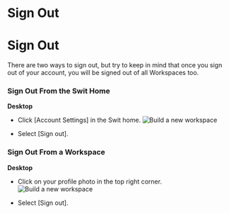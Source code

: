 # Sign Out

Sign Out
========

 There are two ways to sign out, but try to keep in mind that once you sign out of your account, you will be signed out of all Workspaces too.

   
 ### Sign Out From the Swit Home



**Desktop** 

* Click [Account Settings] in the Swit home. ![Build a new workspace](https://files.swit.io/help_image/FB_AC5_acoountProfile.png) 


* Select [Sign out].
    
 ### Sign Out From a Workspace



**Desktop** 

* Click on your profile photo in the top right corner. ![Build a new workspace](https://files.swit.io/help_image/FB_AC3_Profile.png) 


* Select [Sign out].
  